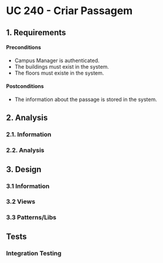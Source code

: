 # UC 240 - Criar Passagem

## 1. Requirements


#### Preconditions
* Campus Manager is authenticated.
* The buildings must exist in the system.
* The floors must existe in the system.

#### Postconditions
* The information about the passage is stored in the system.

## 2. Analysis

### 2.1. Information

### 2.2. Analysis

## 3. Design

### 3.1 Information

### 3.2 Views

### 3.3 Patterns/Libs

## Tests

### Integration Testing